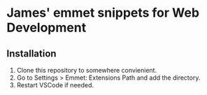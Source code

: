 # James' emmet snippets for Web Development
## Installation
1. Clone this repository to somewhere convienient.
2. Go to Settings > Emmet: Extensions Path and add the directory.
3. Restart VSCode if needed.